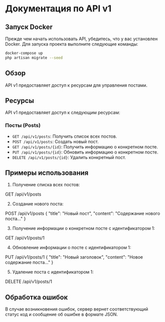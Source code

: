 # Документация по API v1


## Запуск Docker

Прежде чем начать использовать API, убедитесь, что у вас установлен Docker. Для запуска проекта выполните следующие команды:

```bash
docker-compose up 
php artisan migrate --seed
```



## Обзор

API v1 предоставляет доступ к ресурсам для управления постами.

## Ресурсы

API v1 предоставляет доступ к следующим ресурсам:

### Посты (Posts)

- `GET /api/v1/posts`: Получить список всех постов.
- `POST /api/v1/posts`: Создать новый пост.
- `GET /api/v1/posts/{id}`: Получить информацию о конкретном посте.
- `PUT /api/v1/posts/{id}`: Обновить информацию о конкретном посте.
- `DELETE /api/v1/posts/{id}`: Удалить конкретный пост.

## Примеры использования

1. Получение списка всех постов:

GET /api/v1/posts


2. Создание нового поста:

POST /api/v1/posts
{
"title": "Новый пост",
"content": "Содержание нового поста..."
}


3. Получение информации о конкретном посте с идентификатором 1:


GET /api/v1/posts/1


4. Обновление информации о посте с идентификатором 1:


PUT /api/v1/posts/1
{
"title": "Новый заголовок",
"content": "Новое содержание поста..."
}


5. Удаление поста с идентификатором 1:

DELETE /api/v1/posts/1


## Обработка ошибок

В случае возникновения ошибок, сервер вернет соответствующий статус код и сообщение об ошибке в формате JSON.
